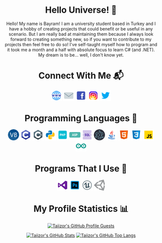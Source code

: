 <h1 align="center">Hello Universe! 🚀</h1>

<p align="center">Hello! My name is Bayram! I am a university student based in Turkey and I have a hobby of creating projects that could benefit or be useful in any scenario. But I am really bad at maintaining them because I always look forward to creating something new, so if you want to contribute to my projects then feel free to do so! I've self-taught myself how to program and it took me a month and a half with absolute focus to learn C# (and .NET). My dream is to be... well, I don't know yet.</p>

<h1 align="center">Connect With Me 📬</h1>

<p align="left">
  <p align="center">
    <a href="https://www.taiizor.com" target="_blank"><img align="center" alt="WebSite" width="36px" src="https://raw.githubusercontent.com/Taiizor/Taiizor/master/.images/WebSite.png" /></a>
    <a href="mailto:taiizor@soferity.com" target="_blank"><img align="center" alt="Mail" width="36px" src="https://raw.githubusercontent.com/Taiizor/Taiizor/master/.images/Mail.png" /></a>
    <a href="https://www.facebook.com/ReaLTaiizor" target="_blank"><img align="center" alt="FaceBook" width="36px" src="https://raw.githubusercontent.com/Taiizor/Taiizor/master/.images/FaceBook.png" /></a>
    <a href="https://www.Instagram.com/Taiizor" target="_blank"><img align="center" alt="Instagram" width="36px" src="https://raw.githubusercontent.com/Taiizor/Taiizor/master/.images/Instagram.png" /></a>
    <a href="https://www.Twitter.com/ReaLTaiizor" target="_blank"><img align="center" alt="Twitter" width="36px" src="https://raw.githubusercontent.com/Taiizor/Taiizor/master/.images/Twitter.png" /></a>
  </p>
</p>

<h1 align="center">Programming Languages 📜</h1>

<p align="left">
  <p align="center">
    <img align="center" alt="VB" width="36px" src="https://raw.githubusercontent.com/Taiizor/Taiizor/master/.images/VB.png" />
    <img align="center" alt="C" width="36px" src="https://raw.githubusercontent.com/Taiizor/Taiizor/master/.images/C.png" />
    <img align="center" alt="C#" width="36px" src="https://raw.githubusercontent.com/Taiizor/Taiizor/master/.images/C%23.png" />
    <img align="center" alt="Python" width="36px" src="https://raw.githubusercontent.com/Taiizor/Taiizor/master/.images/Python.png" />
    <img align="center" alt="PHP" width="36px" src="https://raw.githubusercontent.com/Taiizor/Taiizor/master/.images/PHP.png" />
    <img align="center" alt="ASP" width="36px" src="https://raw.githubusercontent.com/Taiizor/Taiizor/master/.images/ASP.png" />
    <img align="center" alt="SQL" width="36px" src="https://raw.githubusercontent.com/Taiizor/Taiizor/master/.images/SQL.png" />
    <img align="center" alt="Electron" width="36px" src="https://raw.githubusercontent.com/Taiizor/Taiizor/master/.images/Electron.png" />
    <img align="center" alt="Java" width="36px" src="https://raw.githubusercontent.com/Taiizor/Taiizor/master/.images/Java.png" />
    <img align="center" alt="HTML 5" width="36px" src="https://raw.githubusercontent.com/Taiizor/Taiizor/master/.images/HTML5.png" />
    <img align="center" alt="CSS 3" width="36px" src="https://raw.githubusercontent.com/Taiizor/Taiizor/master/.images/CSS3.png" />
    <img align="center" alt="JS" width="36px" src="https://raw.githubusercontent.com/Taiizor/Taiizor/master/.images/JS.png" />
    <img align="center" alt="Arduino" width="36px" src="https://raw.githubusercontent.com/Taiizor/Taiizor/master/.images/Arduino.png" />
  </p>
</p>

<p>
  <h1 align="center">Programs That I Use 💖</h1>
</p>

<p align="left">
  <p align="center">
    <img align="center" alt="Visual Studio 2019" width="36px" src="https://raw.githubusercontent.com/Taiizor/Taiizor/master/.images/VisualStudio.png" />
    <img align="center" alt="Adobe Photoshop" width="36px" src="https://raw.githubusercontent.com/Taiizor/Taiizor/master/.images/Photoshop.png" />
    <img align="center" alt="Unreal Engine" width="36px" src="https://raw.githubusercontent.com/Taiizor/Taiizor/master/.images/UnrealEngine.png" />
    <img align="center" alt="Unity" width="36px" src="https://raw.githubusercontent.com/Taiizor/Taiizor/master/.images/Unity.png" />
  </p>
</p>

<h1 align="center">My Profile Statistics 📊</h1>

<p align="center"><a href="https://github.com/Taiizor"><img src="https://komarev.com/ghpvc/?&label=Profile+Views&username=Taiizor&color=2984CC&style=flat" alt="Taiizor's GitHub Profile Guests"/></a></p>
<p align="center">
  <a href="https://github.com/Taiizor"><img src="https://github-readme-stats.vercel.app/api?username=Taiizor&show_icons=true&theme=tokyonight&count_private=true&include_all_commits=true" alt="Taiizor's GitHub Stats"/></a>
  <a href="https://github.com/Taiizor?tab=repositories"><img src="https://github-readme-stats.vercel.app/api/top-langs/?username=Taiizor&layout=compact" alt="Taiizor's GitHub Top Langs"/></a>
</p>
